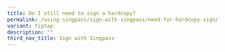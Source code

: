 ```yaml
---
title: Do I still need to sign a hardcopy?
permalink: /using-singpass/sign-with-singpass/need-for-hardcopy-sign/
variant: tiptap
description: ""
third_nav_title: Sign with Singpass
---
```

